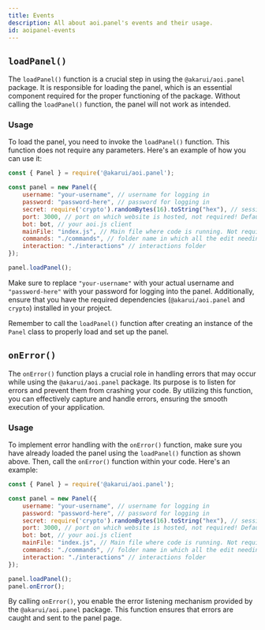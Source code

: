```yaml
---
title: Events
description: All about aoi.panel's events and their usage.
id: aoipanel-events
---
```


## `loadPanel()`

The `loadPanel()` function is a crucial step in using the `@akarui/aoi.panel` package. It is responsible for loading the panel, which is an essential component required for the proper functioning of the package. Without calling the `loadPanel()` function, the panel will not work as intended.

### Usage

To load the panel, you need to invoke the `loadPanel()` function. This function does not require any parameters. Here's an example of how you can use it:

```javascript
const { Panel } = require('@akarui/aoi.panel');

const panel = new Panel({
    username: "your-username", // username for logging in
    password: "password-here", // password for logging in
    secret: require('crypto').randomBytes(16).toString("hex"), // session secret
    port: 3000, // port on which website is hosted, not required! Default 3000
    bot: bot, // your aoi.js client
    mainFile: "index.js", // Main file where code is running. Not required, default taken from package.json
    commands: "./commands", // folder name in which all the edit needing files are there.
    interaction: "./interactions" // interactions folder
});

panel.loadPanel();
```

Make sure to replace `"your-username"` with your actual username and `"password-here"` with your password for logging into the panel. Additionally, ensure that you have the required dependencies (`@akarui/aoi.panel` and `crypto`) installed in your project.

Remember to call the `loadPanel()` function after creating an instance of the `Panel` class to properly load and set up the panel.

## `onError()`

The `onError()` function plays a crucial role in handling errors that may occur while using the `@akarui/aoi.panel` package. Its purpose is to listen for errors and prevent them from crashing your code. By utilizing this function, you can effectively capture and handle errors, ensuring the smooth execution of your application.

### Usage

To implement error handling with the `onError()` function, make sure you have already loaded the panel using the `loadPanel()` function as shown above. Then, call the `onError()` function within your code. Here's an example:

```javascript
const { Panel } = require('@akarui/aoi.panel');

const panel = new Panel({
    username: "your-username", // username for logging in
    password: "password-here", // password for logging in
    secret: require('crypto').randomBytes(16).toString("hex"), // session secret
    port: 3000, // port on which website is hosted, not required! Default 3000
    bot: bot, // your aoi.js client
    mainFile: "index.js", // Main file where code is running. Not required, default taken from package.json
    commands: "./commands", // folder name in which all the edit needing files are there.
    interaction: "./interactions" // interactions folder
});

panel.loadPanel();
panel.onError();
```

By calling `onError()`, you enable the error listening mechanism provided by the `@akarui/aoi.panel` package. This function ensures that errors are caught and sent to the panel page.